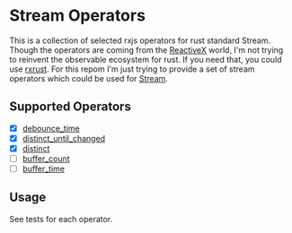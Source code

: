 # Stream Operators

This is a collection of selected rxjs operators for rust standard Stream. Though the operators are coming from the [ReactiveX](http://reactivex.io/) world, I'm not trying to reinvent the observable ecosystem for rust. If you need that, you could use [rxrust](https://docs.rs/rxrust/latest/rxrust/). For this repom I'm just trying to provide a set of stream operators which could be used for [Stream](https://docs.rs/futures/latest/futures/stream/trait.Stream.html).

## Supported Operators

- [x] [debounce_time](https://rxjs.dev/api/operators/debounceTime)
- [x] [distinct_until_changed](https://rxjs.dev/api/operators/distinctUntilChanged)
- [x] [distinct](https://rxjs.dev/api/operators/distinct)
- [ ] [buffer_count](https://rxjs.dev/api/operators/bufferCount)
- [ ] [buffer_time](https://rxjs.dev/api/operators/bufferTime)

## Usage

See tests for each operator.
